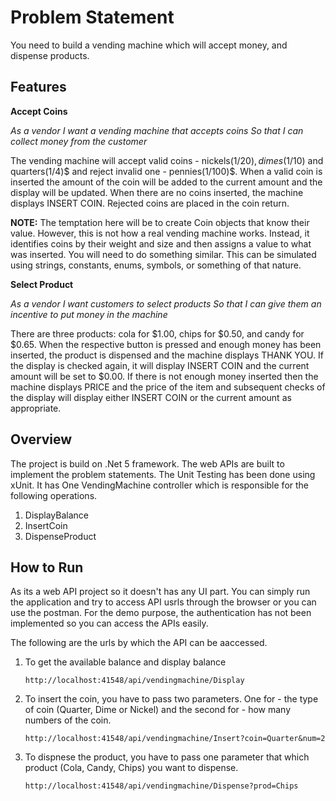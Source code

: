 # Problem Statement #

You need to build a vending machine which will accept money, and dispense products. 

## Features ##

**Accept Coins**

_As a vendor_
_I want a vending machine that accepts coins So that I can collect money from the customer_

The vending machine will accept valid coins - nickels(1/20)$, dimes(1/10)$ and quarters(1/4)$ and reject invalid one - pennies(1/100)$. When a valid coin is inserted the amount of the coin will be added to the current amount and the display will be updated. When there are no coins inserted, the machine displays INSERT COIN. Rejected coins are placed in the coin return.

**NOTE:** The temptation here will be to create Coin objects that know their value. However, this is not how a real vending machine works. Instead, it identifies coins by their weight and size and then assigns a value to what was inserted. You will need to do something similar. This can be simulated using strings, constants, enums, symbols, or something of that nature.

**Select Product**

_As a vendor_
_I want customers to select products So that I can give them an incentive to put money in the machine_

There are three products: cola for $1.00, chips for $0.50, and candy for $0.65. When the respective button is pressed and enough money has been inserted, the product is dispensed and the machine displays THANK YOU. If the display is checked again, it will display INSERT COIN and the current amount will be set to $0.00. If there is not enough money inserted then the machine displays PRICE and the price of the item and subsequent checks of the display will display either INSERT COIN or the current amount as appropriate.


## Overview  ##

The project is build on .Net 5 framework. The web APIs are built to implement the problem statements. The Unit Testing has been done using xUnit.
It has One VendingMachine controller which is responsible for the following operations.
1. DisplayBalance
2. InsertCoin
3. DispenseProduct

## How to Run ##

As its a web API project so it doesn't has any UI part. You can simply run the application and try to access API usrls through the browser or you can use the postman. For the demo purpose, the authentication has not been implemented so you can access the APIs easily.

The following are the urls by which the API can be aaccessed.

1. To get the available balance and display balance

    `http://localhost:41548/api/vendingmachine/Display`
    
2. To insert the coin, you have to pass two parameters. One for - the type of coin (Quarter, Dime or Nickel) and the second for - how many numbers of the coin.

    `http://localhost:41548/api/vendingmachine/Insert?coin=Quarter&num=2`
    
3. To dispnese the product, you have to pass one parameter that which product (Cola, Candy, Chips) you want to dispense.

    `http://localhost:41548/api/vendingmachine/Dispense?prod=Chips`
